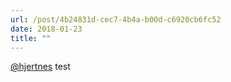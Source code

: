 ```yaml
---
url: /post/4b24831d-cec7-4b4a-b00d-c6920cb6fc52
date: 2018-01-23
title: ""
---
```


[@hjertnes][1] test



 [1]: https://micro.blog/hjertnes